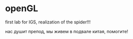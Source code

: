 # openGL
first lab for IGS, realization of the spider!!!

нас душит препод, мы живем в подвале китая, помогите!
